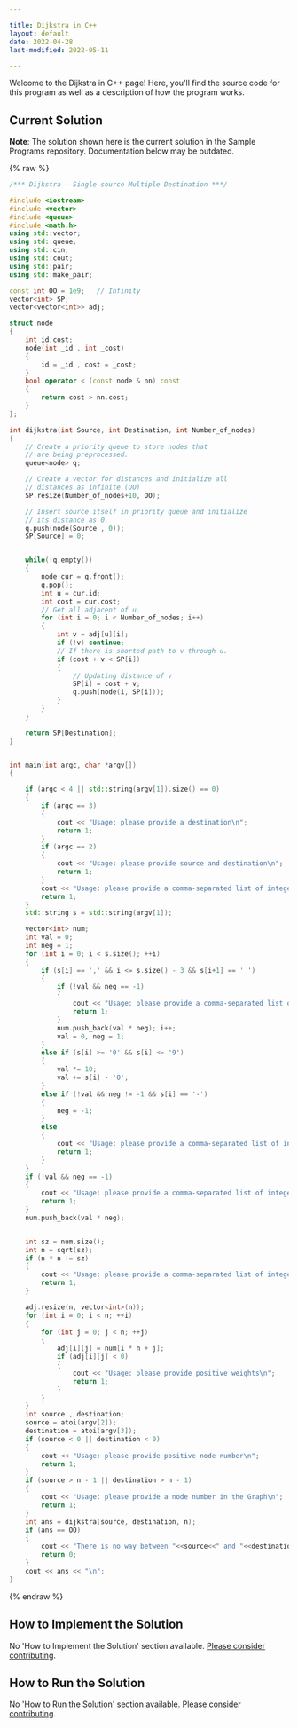 ```yaml
---

title: Dijkstra in C++
layout: default
date: 2022-04-28
last-modified: 2022-05-11

---
```


Welcome to the Dijkstra in C++ page! Here, you'll find the source code for this program as well as a description of how the program works.

## Current Solution

**Note**: The solution shown here is the current solution in the Sample Programs repository. Documentation below may be outdated.

{% raw %}

```c++
/*** Dijkstra - Single source Multiple Destination ***/

#include <iostream>
#include <vector>
#include <queue>
#include <math.h>
using std::vector;
using std::queue;
using std::cin;
using std::cout;
using std::pair;
using std::make_pair;

const int OO = 1e9;   // Infinity
vector<int> SP;
vector<vector<int>> adj;

struct node
{
	int id,cost;
	node(int _id , int _cost)
	{
		id = _id , cost = _cost;
	}
	bool operator < (const node & nn) const
	{
		return cost > nn.cost;
	}
};

int dijkstra(int Source, int Destination, int Number_of_nodes)
{
	// Create a priority queue to store nodes that
	// are being preprocessed.
	queue<node> q;

	// Create a vector for distances and initialize all
    // distances as infinite (OO)
	SP.resize(Number_of_nodes+10, OO);

	// Insert source itself in priority queue and initialize
    // its distance as 0.
	q.push(node(Source , 0));
	SP[Source] = 0;


	while(!q.empty())
	{
		node cur = q.front();
		q.pop();
		int u = cur.id;
		int cost = cur.cost;
		// Get all adjacent of u.
		for (int i = 0; i < Number_of_nodes; i++)
		{
			int v = adj[u][i];
			if (!v) continue;
			// If there is shorted path to v through u.
			if (cost + v < SP[i])
			{
				// Updating distance of v
				SP[i] = cost + v;
				q.push(node(i, SP[i]));
			}
		}
	}

	return SP[Destination];
}


int main(int argc, char *argv[])
{

	if (argc < 4 || std::string(argv[1]).size() == 0)
	{
		if (argc == 3)
		{
			cout << "Usage: please provide a destination\n";
			return 1;
		}
		if (argc == 2)
		{
			cout << "Usage: please provide source and destination\n";
			return 1;
		}
		cout << "Usage: please provide a comma-separated list of integers\n";
		return 1;
	}
	std::string s = std::string(argv[1]);

	vector<int> num;
	int val = 0;
	int neg = 1;
	for (int i = 0; i < s.size(); ++i)
	{
		if (s[i] == ',' && i <= s.size() - 3 && s[i+1] == ' ')
		{
			if (!val && neg == -1)
			{
				cout << "Usage: please provide a comma-separated list of integers\n";
				return 1;
			}
			num.push_back(val * neg); i++;
			val = 0, neg = 1;
		}
		else if (s[i] >= '0' && s[i] <= '9')
		{
			val *= 10;
			val += s[i] - '0';
		}
		else if (!val && neg != -1 && s[i] == '-')
		{
			neg = -1;
		}
		else
		{
			cout << "Usage: please provide a comma-separated list of integers\n";
			return 1;
		}
	}
	if (!val && neg == -1)
	{
		cout << "Usage: please provide a comma-separated list of integers\n";
		return 1;
	}
	num.push_back(val * neg);


	int sz = num.size();
	int n = sqrt(sz);
	if (n * n != sz)
	{
		cout << "Usage: please provide a comma-separated list of integers\n";
		return 1;
	}

	adj.resize(n, vector<int>(n));
	for (int i = 0; i < n; ++i)
	{
		for (int j = 0; j < n; ++j)
		{
			adj[i][j] = num[i * n + j];
			if (adj[i][j] < 0)
			{
				cout << "Usage: please provide positive weights\n";
				return 1;
			}
		}
	}
	int source , destination;
	source = atoi(argv[2]);
	destination = atoi(argv[3]);
	if (source < 0 || destination < 0)
	{
		cout << "Usage: please provide positive node number\n";
		return 1;
	}
	if (source > n - 1 || destination > n - 1)
	{
		cout << "Usage: please provide a node number in the Graph\n";
		return 1;
	}
	int ans = dijkstra(source, destination, n);
	if (ans == OO)
	{
		cout << "There is no way between "<<source<<" and "<<destination << '\n';
		return 0;
	}
	cout << ans << "\n";
}
```

{% endraw %}

## How to Implement the Solution

No 'How to Implement the Solution' section available. [Please consider contributing](https://github.com/TheRenegadeCoder/sample-programs-website).

## How to Run the Solution

No 'How to Run the Solution' section available. [Please consider contributing](https://github.com/TheRenegadeCoder/sample-programs-website).